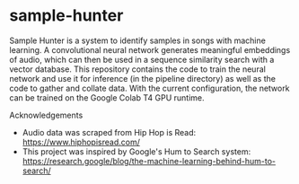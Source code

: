 # sample-hunter

Sample Hunter is a system to identify samples in songs with machine learning. A convolutional neural network generates meaningful embeddings of audio, which can then be used in a sequence similarity search with a vector database. This repository contains the code to train the neural network and use it for inference (in the pipeline directory) as well as the code to gather and collate data. With the current configuration, the network can be trained on the Google Colab T4 GPU runtime.

Acknowledgements

* Audio data was scraped from Hip Hop is Read: https://www.hiphopisread.com/
* This project was inspired by Google's Hum to Search system: https://research.google/blog/the-machine-learning-behind-hum-to-search/
